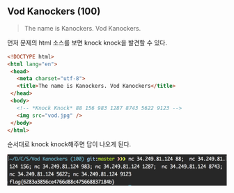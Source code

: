## Vod Kanockers (100)

> The name is Kanockers. Vod Kanockers.

 먼저 문제의 html 소스를 보면 knock knock을 발견할 수 있다.

 ```html
<!DOCTYPE html>
<html lang="en">
  <head>
    <meta charset="utf-8">
    <title>The name is Kanockers. Vod Kanockers</title>
  </head>
  <body>
    <!-- *Knock Knock* 88 156 983 1287 8743 5622 9123 -->
    <img src="vod.jpg" />
  </body>
</html>
```

순서대로 knock knock해주면 답이 나오게 된다.

![](./img/img01.png)
